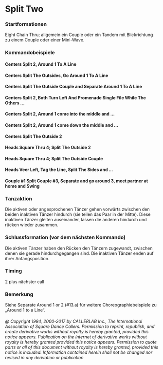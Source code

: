 
# Split Two

### Startformationen
 Eight Chain Thru; allgemein ein Couple oder ein Tandem mit Blickrichtung zu einem Couple oder einer Mini-Wave.

### Kommandobeispiele

#### Centers Split 2, Around 1 To A Line
#### Centers Split The Outsides, Go Around 1 To A Line
#### Centers Split The Outside Couple and Separate Around 1 To A Line
#### Centers Split 2, Both Turn Left And Promenade Single File While The Others ...
#### Centers Split 2, Around 1 come into the middle and ...
#### Centers Split 2, Around 1 come down the middle and ...
#### Centers Split The Outside 2
#### Heads Square Thru 4; Split The Outside 2
#### Heads Square Thru 4; Split The Outside Couple
#### Heads Veer Left, Tag the Line, Split The Sides and ...
#### Couple #1 Split Couple #3, Separate and go around 3, meet partner at home and Swing

### Tanzaktion

Die aktiven oder angesprochenen Tänzer gehen vorwärts zwischen den beiden inaktiven Tänzer hindurch (sie teilen das Paar in der Mitte). Diese inaktiven Tänzer gleiten auseinander, lassen die anderen hindurch und rücken wieder zusammen.

### Schlussformation (vor dem nächsten Kommando)

Die aktiven Tänzer haben den Rücken den Tänzern zugewandt, zwischen denen sie gerade hindurchgegangen sind. Die inaktiven Tänzer enden auf ihrer Anfangsposition.

### Timing

2 plus nächster call

### Bemerkung

Siehe Separate Around 1 or 2 (#13.a) für weitere Choreographiebeispiele zu „Around 1 to a Line“.

###### @ Copyright 1994, 2000-2017 by CALLERLAB Inc., The International Association of Square Dance Callers. Permission to reprint, republish, and create derivative works without royalty is hereby granted, provided this notice appears. Publication on the Internet of derivative works without royalty is hereby granted provided this notice appears. Permission to quote parts or all of this document without royalty is hereby granted, provided this notice is included. Information contained herein shall not be changed nor revised in any derivation or publication.
